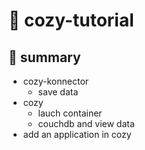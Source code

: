 # :whale: cozy-tutorial

## :pushpin: summary

- cozy-konnector 
  - save data
- cozy
  - lauch container
  - couchdb and view data
- add an application in cozy
 

